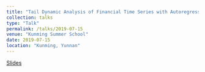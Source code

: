 ```yaml
---
title: "Tail Dynamic Analysis of Financial Time Series with Autoregressive Conditional Fr\'echet Model"
collection: talks
type: "Talk"
permalink: /talks/2019-07-15
venue: "Kunming Summer School"
date: 2019-07-15
location: "Kunming, Yunnan"
---
```


[Slides](https://jerrybubble.github.io/files/Kunming_Summer.pdf)

